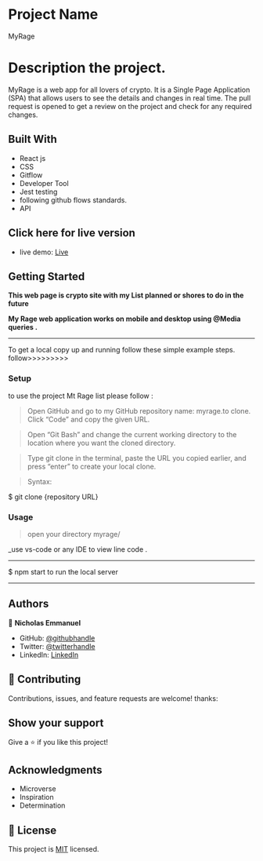 # Project Name

MyRage

# Description the project.

MyRage is a web app for all lovers of crypto. It is a Single Page Application (SPA) that allows users to see the details and changes in real time.
The pull request is opened to get a review on the project and check for any required changes.

## Built With

- React js
- CSS
- Gitflow
- Developer Tool
- Jest testing
- following github flows standards.
- API

## Click here for live version

- live demo: [Live](https://myrage.netlify.app/)

## Getting Started

**This web page is crypto site with my List planned or shores to do in the future**

**My Rage web application works on mobile and desktop using @Media queries .**

---

To get a local copy up and running follow these simple example steps.
follow>>>>>>>>>

### Setup

to use the project Mt Rage list please follow :

> Open GitHub and go to my GitHub repository name: myrage.to clone.
> Click “Code” and copy the given URL.

> Open “Git Bash” and change the current working directory to the location where you want the cloned directory.

> Type git clone in the terminal, paste the URL you copied earlier, and press “enter” to create your local clone.

> Syntax:

$ git clone {repository URL}

### Usage

> open your directory myrage/

\_use vs-code or any IDE to view line code .

---

$ npm start to run the local server

---

## Authors

👤 **Nicholas Emmanuel**

- GitHub: [@githubhandle](https://github.com/NickEmma)
- Twitter: [@twitterhandle](https://twitter.com/techieEmma)
- LinkedIn: [LinkedIn](https://linkedin.com/in/nicholas-emmanuel-6b9775207)

## 🤝 Contributing

Contributions, issues, and feature requests are welcome!
thanks:

## Show your support

Give a ⭐️ if you like this project!

## Acknowledgments

- Microverse
- Inspiration
- Determination

## 📝 License

This project is [MIT](./MIT.md) licensed.
